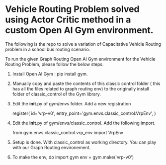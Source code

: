 # Vehicle Routing Problem solved using Actor Critic method in a custom Open AI Gym environment.

The following is the repo to solve a variation of Capacitative Vehicle Routing problem in a school bus routing scenario.


To run the given Graph Routing Open AI Gym environment for the Vehicle Routing Problem, please follow the below steps.

1. Install Open AI Gym : pip install gym.

2. Manually copy and paste the contents of this classic control folder ( this has all the files related to graph routing env) to the originally
   install folder of classic_control of the Gym library.

3. Edit the __init__.py of gym/envs folder.
   Add a new registration
   
   register(
    id='vrp-v0',
    entry_point='gym.envs.classic_control:VrpEnv',
    )
 
 4. Edit the __init__.py of gym/envs/classic_control.
    Add the following import.
    
    from gym.envs.classic_control.vrp_env import VrpEnv
    
 5. Setup is done. With classic_control as working directory. You can play with our Graph Routing environement.
     
 6. To make the env, do
    import gym
    env = gym.make('vrp-v0')
